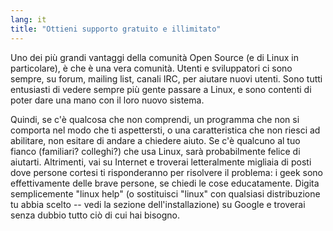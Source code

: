```yaml
---
lang: it
title: "Ottieni supporto gratuito e illimitato"
---
```


Uno dei più grandi vantaggi della comunità Open Source (e di Linux 
in particolare), è che è una vera comunità. Utenti e sviluppatori ci 
sono sempre, su forum, mailing list, canali IRC, per aiutare nuovi 
utenti. Sono tutti entusiasti di vedere sempre più gente passare a 
Linux, e sono contenti di poter dare una mano con il loro nuovo sistema.

Quindi, se c'è qualcosa che non comprendi, un programma che non si 
comporta nel modo che ti aspettersti, o una caratteristica che non riesci 
ad abilitare, non esitare di andare a chiedere aiuto. Se c'è qualcuno 
al tuo fianco (familiari? colleghi?) che usa Linux, sarà probabilmente 
felice di aiutarti. Altrimenti, vai su Internet e troverai letteralmente 
migliaia di posti dove persone cortesi ti risponderanno per risolvere il 
problema: i geek sono effettivamente delle brave persone, se chiedi le 
cose educatamente. Digita semplicemente "linux help" (o sostituisci 
"linux" con qualsiasi distribuzione tu abbia scelto -- vedi la sezione 
dell'installazione) su Google e troverai senza dubbio tutto ciò di cui 
hai bisogno.




